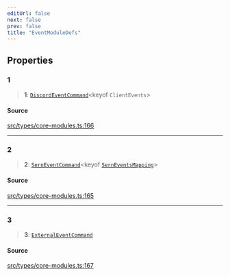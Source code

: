 ```yaml
---
editUrl: false
next: false
prev: false
title: "EventModuleDefs"
---
```


## Properties

### 1

> **1**: [`DiscordEventCommand`](/api/interfaces/discordeventcommand/)\<keyof `ClientEvents`\>

#### Source

[src/types/core-modules.ts:166](https://github.com/sern-handler/handler/blob/91b3768e376cfe22ec37d8ab44f4e4a4dfe8a1e8/src/types/core-modules.ts#L166)

***

### 2

> **2**: [`SernEventCommand`](/api/interfaces/serneventcommand/)\<keyof [`SernEventsMapping`](/api/interfaces/serneventsmapping/)\>

#### Source

[src/types/core-modules.ts:165](https://github.com/sern-handler/handler/blob/91b3768e376cfe22ec37d8ab44f4e4a4dfe8a1e8/src/types/core-modules.ts#L165)

***

### 3

> **3**: [`ExternalEventCommand`](/api/interfaces/externaleventcommand/)

#### Source

[src/types/core-modules.ts:167](https://github.com/sern-handler/handler/blob/91b3768e376cfe22ec37d8ab44f4e4a4dfe8a1e8/src/types/core-modules.ts#L167)
